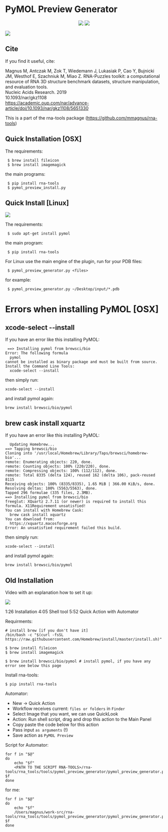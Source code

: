 # PyMOL Preview Generator
<p align="center">
<img src="docs/demo.gif">
<img src="docs/preview.png">
</p>
<a href="https://www.youtube.com/watch?v=mNgW7sekgug"><img src="docs/demo.png"></a>

## Cite

If you find it useful, cite:

Magnus M, Antczak M, Zok T, Wiedemann J, Lukasiak P, Cao Y, Bujnicki JM, Westhof E, Szachniuk M, Miao Z. RNA-Puzzles toolkit: a computational resource of RNA 3D structure benchmark datasets, structure manipulation, and evaluation tools.  
Nucleic Acids Research. 2019  
10.1093/nar/gkz1108  
<https://academic.oup.com/nar/advance-article/doi/10.1093/nar/gkz1108/5651330>

This is a part of the rna-tools package (https://github.com/mmagnus/rna-tools)

## Quick Installation [OSX]
The requirements:

     $ brew install fileicon
     $ brew install imagemagick
          
the main programs:
          
     $ pip install rna-tools
     $ pymol_preview_install.py 

## Quick Install [Linux]
![](docs/linux.png)

The requirements:

     $ sudo apt-get install pymol
     	
the main program:

	 $ pip install rna-tools
     
For Linux use the main engine of the plugin, run for your PDB files:

     $ pymol_preview_generator.py <files>
     
 for example:
 
     $ pymol_preview_generator.py ~/Desktop/input/*.pdb
    

# Errors when installing PyMOL [OSX]
 
## xcode-select --install
 
 If you have an error like this installing PyMOL:
 
     ==> Installing pymol from brewsci/bio
    Error: The following formula
      pymol
    cannot be installed as binary package and must be built from source.
    Install the Command Line Tools:
      xcode-select --install
  
  then simply run:
  
    xcode-select --install
    
and install pymol again:

    brew install brewsci/bio/pymol
    
## brew cask install xquartz
If you have an error like this installing PyMOL:

      Updating Homebrew...
    ==> Tapping brewsci/bio
    Cloning into '/usr/local/Homebrew/Library/Taps/brewsci/homebrew-bio'...
    remote: Enumerating objects: 220, done.
    remote: Counting objects: 100% (220/220), done.
    remote: Compressing objects: 100% (112/112), done.
    remote: Total 8335 (delta 124), reused 162 (delta 106), pack-reused 8115
    Receiving objects: 100% (8335/8335), 1.65 MiB | 366.00 KiB/s, done.
    Resolving deltas: 100% (5563/5563), done.
    Tapped 296 formulae (335 files, 2.3MB).
    ==> Installing pymol from brewsci/bio
    freeglut: XQuartz 2.7.11 (or newer) is required to install this formula. X11Requirement unsatisfied!
    You can install with Homebrew Cask:
      brew cask install xquartz
    You can download from:
      https://xquartz.macosforge.org
    Error: An unsatisfied requirement failed this build.
  
then simply run:
  
    xcode-select --install
 
and install pymol again:

    brew install brewsci/bio/pymol

## Old Installation

Video with an explanation how to set it up:

<a href="https://www.youtube.com/watch?v=TdVVfPHlr8U"><img src="docs/demo.png"></a>

1:26 Installation
4:05 Shell tool
5:52 Quick Action with Automator

Requirments:

    # install brew [if you don't have it]
    /bin/bash -c "$(curl -fsSL https://raw.githubusercontent.com/Homebrew/install/master/install.sh)"

    $ brew install fileicon
    $ brew install imagemagick

    $ brew install brewsci/bio/pymol # install pymol, if you have any error see below this page

Install rna-tools:
    
    $ pip install rna-tools

Automator:

- New -> Quick Action
- Workflow receives current: `files or folders` in `Finder`
- Select Image that you want, we can use QuickLook
- Action: Run shell script, drag and drop this action to the Main Panel
- Copy paste the code below for this action
- Pass input `as arguments` (!)
- Save action as `PyMOL Preview`

Script for Automator:

    for f in "$@"
    do
        echo "$f"
        <PATH TO THE SCRIPT RNA-TOOLS>/rna-tools/rna_tools/tools/pymol_preview_generator/pymol_preview_generator.py $f
    done

for me:

    for f in "$@"
    do
        echo "$f"
        /Users/magnus/work-src/rna-tools/rna_tools/tools/pymol_preview_generator/pymol_preview_generator.py $f
    done


    
